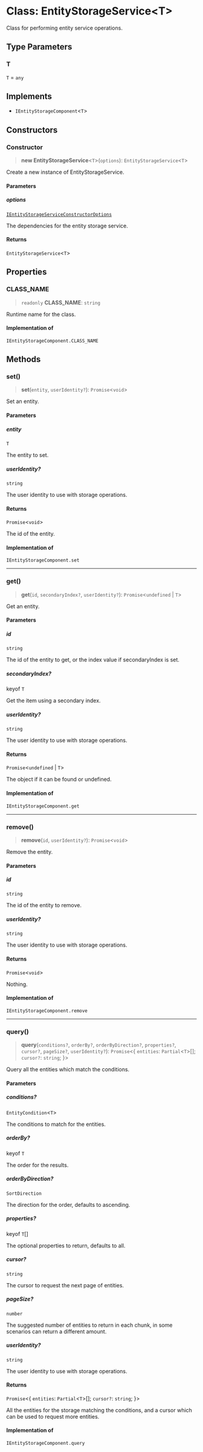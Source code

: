 # Class: EntityStorageService\<T\>

Class for performing entity service operations.

## Type Parameters

### T

`T` = `any`

## Implements

- `IEntityStorageComponent`\<`T`\>

## Constructors

### Constructor

> **new EntityStorageService**\<`T`\>(`options`): `EntityStorageService`\<`T`\>

Create a new instance of EntityStorageService.

#### Parameters

##### options

[`IEntityStorageServiceConstructorOptions`](../interfaces/IEntityStorageServiceConstructorOptions.md)

The dependencies for the entity storage service.

#### Returns

`EntityStorageService`\<`T`\>

## Properties

### CLASS\_NAME

> `readonly` **CLASS\_NAME**: `string`

Runtime name for the class.

#### Implementation of

`IEntityStorageComponent.CLASS_NAME`

## Methods

### set()

> **set**(`entity`, `userIdentity?`): `Promise`\<`void`\>

Set an entity.

#### Parameters

##### entity

`T`

The entity to set.

##### userIdentity?

`string`

The user identity to use with storage operations.

#### Returns

`Promise`\<`void`\>

The id of the entity.

#### Implementation of

`IEntityStorageComponent.set`

***

### get()

> **get**(`id`, `secondaryIndex?`, `userIdentity?`): `Promise`\<`undefined` \| `T`\>

Get an entity.

#### Parameters

##### id

`string`

The id of the entity to get, or the index value if secondaryIndex is set.

##### secondaryIndex?

keyof `T`

Get the item using a secondary index.

##### userIdentity?

`string`

The user identity to use with storage operations.

#### Returns

`Promise`\<`undefined` \| `T`\>

The object if it can be found or undefined.

#### Implementation of

`IEntityStorageComponent.get`

***

### remove()

> **remove**(`id`, `userIdentity?`): `Promise`\<`void`\>

Remove the entity.

#### Parameters

##### id

`string`

The id of the entity to remove.

##### userIdentity?

`string`

The user identity to use with storage operations.

#### Returns

`Promise`\<`void`\>

Nothing.

#### Implementation of

`IEntityStorageComponent.remove`

***

### query()

> **query**(`conditions?`, `orderBy?`, `orderByDirection?`, `properties?`, `cursor?`, `pageSize?`, `userIdentity?`): `Promise`\<\{ `entities`: `Partial`\<`T`\>[]; `cursor?`: `string`; \}\>

Query all the entities which match the conditions.

#### Parameters

##### conditions?

`EntityCondition`\<`T`\>

The conditions to match for the entities.

##### orderBy?

keyof `T`

The order for the results.

##### orderByDirection?

`SortDirection`

The direction for the order, defaults to ascending.

##### properties?

keyof `T`[]

The optional properties to return, defaults to all.

##### cursor?

`string`

The cursor to request the next page of entities.

##### pageSize?

`number`

The suggested number of entities to return in each chunk, in some scenarios can return a different amount.

##### userIdentity?

`string`

The user identity to use with storage operations.

#### Returns

`Promise`\<\{ `entities`: `Partial`\<`T`\>[]; `cursor?`: `string`; \}\>

All the entities for the storage matching the conditions,
and a cursor which can be used to request more entities.

#### Implementation of

`IEntityStorageComponent.query`
